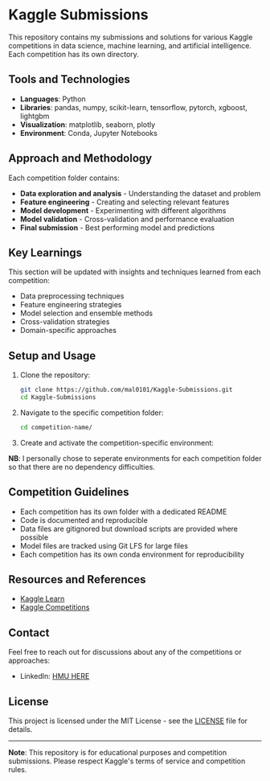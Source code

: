 # Kaggle Submissions

This repository contains my submissions and solutions for various Kaggle competitions in data science, machine learning, and artificial intelligence.
Each competition has its own directory.

## Tools and Technologies

- **Languages**: Python
- **Libraries**: pandas, numpy, scikit-learn, tensorflow, pytorch, xgboost, lightgbm
- **Visualization**: matplotlib, seaborn, plotly
- **Environment**: Conda, Jupyter Notebooks

## Approach and Methodology

Each competition folder contains:
- **Data exploration and analysis** - Understanding the dataset and problem
- **Feature engineering** - Creating and selecting relevant features
- **Model development** - Experimenting with different algorithms
- **Model validation** - Cross-validation and performance evaluation
- **Final submission** - Best performing model and predictions

## Key Learnings

This section will be updated with insights and techniques learned from each competition:
- Data preprocessing techniques
- Feature engineering strategies
- Model selection and ensemble methods
- Cross-validation strategies
- Domain-specific approaches

## Setup and Usage

1. Clone the repository:
   ```bash
   git clone https://github.com/mal0101/Kaggle-Submissions.git
   cd Kaggle-Submissions
   ```

2. Navigate to the specific competition folder:
   ```bash
   cd competition-name/
   ```

3. Create and activate the competition-specific environment:

**NB**: I personally chose to seperate environments for each competition folder so that there are no dependency difficulties.


## Competition Guidelines

- Each competition has its own folder with a dedicated README
- Code is documented and reproducible
- Data files are gitignored but download scripts are provided where possible
- Model files are tracked using Git LFS for large files
- Each competition has its own conda environment for reproducibility


## Resources and References

- [Kaggle Learn](https://www.kaggle.com/learn)
- [Kaggle Competitions](https://www.kaggle.com/competitions)

## Contact

Feel free to reach out for discussions about any of the competitions or approaches:
- LinkedIn: [HMU HERE](https://linkedin.com/in/malak-mekyassi)

## License

This project is licensed under the MIT License - see the [LICENSE](LICENSE) file for details.

---

**Note**: This repository is for educational purposes and competition submissions. Please respect Kaggle's terms of service and competition rules.